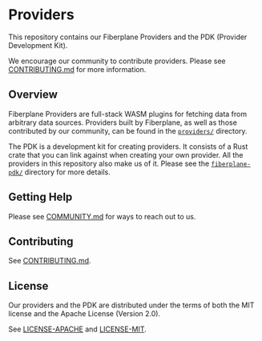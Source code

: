 # Providers

This repository contains our Fiberplane Providers and the PDK (Provider
Development Kit).

We encourage our community to contribute providers. Please see
[CONTRIBUTING.md](CONTRIBUTING.md) for more information.

## Overview

Fiberplane Providers are full-stack WASM plugins for fetching data from
arbitrary data sources. Providers built by Fiberplane, as well as those
contributed by our community, can be found in the [`providers/`](providers/)
directory.

The PDK is a development kit for creating providers. It consists of a Rust crate
that you can link against when creating your own provider. All the providers in
this repository also make us of it. Please see the
[`fiberplane-pdk/`](fiberplane-pdk/) directory for more details.

## Getting Help

Please see
[COMMUNITY.md](https://github.com/fiberplane/fiberplane/blob/main/COMMUNITY.md)
for ways to reach out to us.

## Contributing

See [CONTRIBUTING.md](CONTRIBUTING.md).

## License

Our providers and the PDK are distributed under the terms of both the MIT
license and the Apache License (Version 2.0).

See [LICENSE-APACHE](LICENSE-APACHE) and [LICENSE-MIT](LICENSE-MIT).

